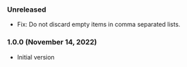 ### Unreleased

- Fix: Do not discard empty items in comma separated lists.

### 1.0.0 (November 14, 2022)

- Initial version
